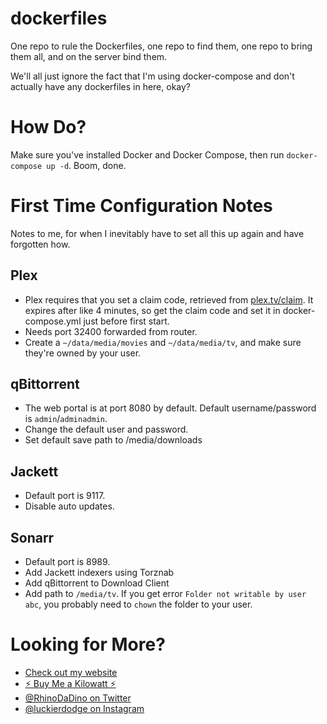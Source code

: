 # dockerfiles

One repo to rule the Dockerfiles, one repo to find them, one repo to bring them all, and on the server bind them.

We'll all just ignore the fact that I'm using docker-compose and don't actually have any dockerfiles in here, okay?

# How Do?

Make sure you've installed Docker and Docker Compose, then run `docker-compose up -d`. Boom, done.

# First Time Configuration Notes

Notes to me, for when I inevitably have to set all this up again and have forgotten how.

## Plex

* Plex requires that you set a claim code, retrieved from [plex.tv/claim](https://www.plex.tv/claim). It expires after like 4 minutes, so get the claim code and set it in docker-compose.yml just before first start.
* Needs port 32400 forwarded from router.
* Create a `~/data/media/movies` and `~/data/media/tv`, and make sure they're owned by your user.

## qBittorrent

* The web portal is at port 8080 by default. Default username/password is `admin`/`adminadmin`.
* Change the default user and password.
* Set default save path to /media/downloads

## Jackett

* Default port is 9117.
* Disable auto updates.

## Sonarr

* Default port is 8989.
* Add Jackett indexers using Torznab
* Add qBittorrent to Download Client
* Add path to `/media/tv`. If you get error `Folder not writable by user abc`, you probably need to `chown` the folder to your user.

# Looking for More?

* [Check out my website](https://ryandlewis.dev)
* [:zap: Buy Me a Kilowatt :zap:](https://www.buymeacoffee.com/aVc18KuLq)
* [@RhinoDaDino on Twitter](https://twitter.com/RhinoDaDino)
* [@luckierdodge on Instagram](https://www.instagram.com/luckierdodge/)
